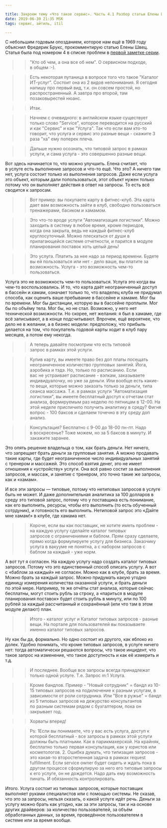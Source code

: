 ```yaml
---

title: Закроем тему «Что такое сервис». Часть 4.1 Разбор статьи Елены Швец 
date: 2019-06-30 21:35 MSK
tags: сервис, айтиль, itil

---
```


С небольшим годовым опозданием, которое нам ещё в 1969 году объяснил Фредерик Брукс, прокомментирую статью Елены Швец. Статья была под номером 4 в списке проблем в [первой заметке серии](2018-07-15-what_is_service_closing_the_topic.html).

>> "Кто об чем, а она все об нем". О сервисном подходе, в общем :-).

>> Есть некоторая путаница в вопросе того что такое "Каталог ИТ-услуг". Состоит она из 2 видов непонимания. Я сегодня напишу про первый вид, т.к. он совсем простой, но распространенный. А завтра про второй, там позаковырестей нюанс.

>> Итак.

>> Начнем с очевидного: в английском языке существует только слово "Service", которое переводится на русский и как "Сервис" и как "Услуга". Так что если вам кто-то говорит, что услуга и сервис это разные вещи - скажите 3 раза "ха" ему поперек плеча.

>> Дальше нужно осознать, что типовой запрос в рамках услуги, и сама услуга - это совершенно разные вещи.

Вот здесь начинается то, что можно улучшить. Елена считает, что в услуге есть выполнение запросов и что-то ещё. Что это? А ничего там нет, услуга состоит только из выполнения запросов. Даже если услуга это объект, которым дали попользоваться, этот объект нужен только потому что он выполняет действия в ответ на запросы. То есть всё сводится к запросам.   

>> Вот пример: вы покупаете карту в фитнес-клуб. Эта карта дает вам возможность зайти в клуб, свободно пользоваться тренажерами, басиком и хамамом.

>> Это что-то вроде услуги "Автоматизация логистики". Можно заходить в систему в любое время, кроме периодов, когда она закрыта, ведь не каждый фитнес-клуб круглосуточный. Можно плескаться от души в прилагающейся системе отчетности, и парится в модуле планирования поставок хоть целый день!

>> Это услуга. Платить за нее надо за период времени. Будете вы ей пользоваться или нет - дело ваше, вы платите за возможность. Услуга - это возможность чем-то пользоваться.

Услуга это не возможность чем-то пользоваться. Услуга это когда вы чем-то воспользовались. И то, что карта даёт неограниченный доступ в бассейн и хамам, означает только то, что владелец клуба не придумал способа, как оценить ваше пребывание в бассейне и хамаме. Мог бы по времени. Мог бы дистанции, которую вы в бассейне проплыли. Мог бы по объёму тела. Мог бы, но не стал. Возможно, у него нет технической возможности. Но скорее, нет желания: я был в хамаме, где всё записывают, а в конце подсчитывают. Впрочем, ещё вероятнее, что дело не в желании, а в бизнес модели: предположу, что прибыль делается на том, что покупатель годовой карты ходит в клуб пару месяцев, а потом ему некогда. 

>> А теперь давайте посмотрим что есть типовой запрос в рамках этой услуги.

>> Купив карту, вы имеете право без доп платы посещать неограниченное количество групповых занятий. Йога, аэробика и тэдэ. Но, только по расписанию. Если вас не устраивает расписание - вэлкам, заказываете индивидуалочку, но уже за деньги. Или вообще есть какие-то вещи, которые можно заказать только за деньги, типа сеанса массажа. Т.е. в рамках услуги "Автоматизация логистики", вы имеете бесплатный доступ к отчетам стат анализа, формируемым раз неделю по пятницам в 12-00. На этой неделе приспичило получить аналитику в среду? Фигня вопрос - 100 баксов и сделаем точечно в эту среду доп анализ.

>> Консультация? Бесплатно с 9-00 до 18-00 пн-пт. Надо в воскресенье? Тоже можем, но за 5 баксов в минуту. И закажите заранее.

Это опять решение владельца о том, как брать деньги. Нет ничего, что запрещает брать деньги за групповые занятия. А можно продавать такие карты, где будет неограниченное число индивидуальных занятий с тренером и массажей. Это способ взятия денег, это не имеет отношения к «устройству» услуги. Она всё равно состит за выполнения запросов, и массаж, и занятие с тренером, это точно такие же запросы, как и «хамам». 

И все эти запросы — типовые, потому что нетиповых запросов в услуге быть не может. И даже дополнительная аналитика за 100 долларов в среду это типовой запрос, потому что у поставщика есть понимание, как его выполнить, ресурсы, чтобы его выполнить (то есть обученный сотрдуник), и готовность его выполнить. Нетиповой запрос это «Дайте мне хамам!» в клубе, где хамама нет.  

>> Короче, если вы как поставщик, не хотите иметь проблем - на каждую услугу сделайте каталог типовых запросов с ограничениями и баблом. Прям сразу сделаете, прямо когда формулируете услугу для бизнеса. Заказчику услуга в вакууме не понятна, а с набором запросов с баблом за каждый - уже норм.

А вот тут я согласен. На каждую услугу надо создать каталог типовых запросов. Потому что это единственный способ описать услугу. А вот с «баблом за каждый» не согласен. Можно как в клубе, брать за время. Можно брать за каждый запрос. Можно придумать какую угодно единицу измерения количества оказанной услуги, и брать деньги по этой мере. Например, те же отчёты стат анализа, которые сейчас бесплатны, могут стоить рубль за строку, а «париться в модуле планирования поставок» будет стоить рубль в минуту, или по 100 рублей за каждый рассчитанный и сохранённый (или что там в этом модуле делают) план. 

>> Итого - каталог услуг и Каталог типовых запросов - разные вещи. На портале для пользователей вы показываете именно каталог типовых запросов.

Ну как бы да, формально. Но одно состоит из другого, как яблоко из долек. Удобно понимать, что кроме типовых запросов, в услуге ничего нет: тогда автоматически решаются вопросы, что такое инцидент, что такое запрос на изменение, что такое доступность и как её измерить и т.д.  

>> И последнее. Вообще все запросы всегда принадлежат только одной услуге. Т.е. Запрос m:1 Услуга.

>> Кроме бандлов. Пример - "Новый сотрудник" = бандл из 10-15 типовых запросов на подключение к разным услугам, в зависимости от роли сотрудника. Или "Все в ружье" = бандл из 5 типовых запросов на дежурство консультантов по разным системам рядом с бухгалтером, пока он закрывает год.

>> Хорваты вперед!

>> Ps: 1Если вы понимаете, что у вас есть услуга, доступ к которой бесплатный - все запросы в рамках этой услуги должны быть платными. Как в парикмахерской. На крайняк, бесплатно только первая консультация, как у юристов или косметологов. 2. Ошибка думать, что типизация запросов - это какая-то второстепенная задача в рамках request fulfillment. Если service owner будет сидеть и ждать пока в другом процессе сформулирую за него его типовые запросы к его услуге, он не дождется. Надо дать ему возможность пинать. И обязанность контролировать.

Итого. Услуга состоит из типовых запросов, которые поставщик выполняет руками специалистов или с помощью системы. Не сказав, что это за запросы, нельзя сказать, о какой услуге идёт речь. Деньги за услугу можно брать как угодно, как за эти запросы, так и на основе других драйверов: за количество пользователей, за объём обработанных данных, за время, проведённое пользователем в системе или за время вообще.  
